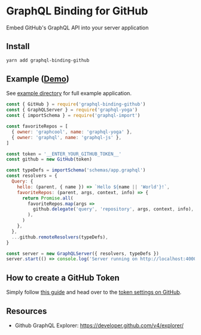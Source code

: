 # GraphQL Binding for GitHub

Embed GitHub's GraphQL API into your server application

## Install

```sh
yarn add graphql-binding-github
```

## Example ([Demo](https://graphqlbin.com/Agjcr))

See [example directory](example) for full example application.

```js
const { GitHub } = require('graphql-binding-github')
const { GraphQLServer } = require('graphql-yoga')
const { importSchema } = require('graphql-import')

const favoriteRepos = [
  { owner: 'graphcool', name: 'graphql-yoga' },
  { owner: 'graphql', name: 'graphql-js' },
]

const token = '__ENTER_YOUR_GITHUB_TOKEN__'
const github = new GitHub(token)

const typeDefs = importSchema('schemas/app.graphql')
const resolvers = {
  Query: {
    hello: (parent, { name }) => `Hello ${name || 'World'}!`,
    favoriteRepos: (parent, args, context, info) => {
      return Promise.all(
        favoriteRepos.map(args =>
          github.delegate('query', 'repository', args, context, info),
        ),
      )
    },
  },
  ...github.remoteResolvers(typeDefs),
}

const server = new GraphQLServer({ resolvers, typeDefs })
server.start(() => console.log('Server running on http://localhost:4000'))
```

## How to create a GitHub Token

Simply follow [this guide](https://developer.github.com/v4/guides/forming-calls/#authenticating-with-graphql) and head over to the [token settings on GitHub](https://github.com/settings/tokens).

## Resources

- Github GraphQL Explorer: https://developer.github.com/v4/explorer/
